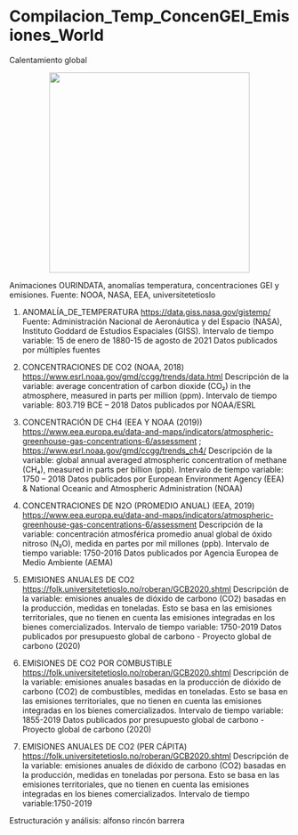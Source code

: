 # Compilacion_Temp_ConcenGEI_Emisiones_World

Calentamiento global

<p align="center">
  <img width="360" src="/Compilacion_Temp_ConcenGEI_Emision.gif">
</p>

Animaciones OURINDATA, anomalías temperatura, concentraciones GEI y emisiones.
Fuente: NOOA, NASA, EEA, universitetetioslo

1.	ANOMALÍA_DE_TEMPERATURA
https://data.giss.nasa.gov/gistemp/
Fuente: Administración Nacional de Aeronáutica y del Espacio (NASA), Instituto Goddard de Estudios Espaciales (GISS).
Intervalo de tiempo variable: 15 de enero de 1880-15 de agosto de 2021
Datos publicados por múltiples fuentes
2.	CONCENTRACIONES DE CO2 (NOAA, 2018)
https://www.esrl.noaa.gov/gmd/ccgg/trends/data.html
Descripción de la variable: average concentration of carbon dioxide (CO₂) in the atmosphere, measured in parts per million (ppm).
Intervalo de tiempo variable: 803.719 BCE – 2018
Datos publicados por NOAA/ESRL
3.	CONCENTRACIÓN DE CH4 (EEA Y NOAA (2019))
https://www.eea.europa.eu/data-and-maps/indicators/atmospheric-greenhouse-gas-concentrations-6/assessment ; https://www.esrl.noaa.gov/gmd/ccgg/trends_ch4/
Descripción de la variable: global annual averaged atmospheric concentration of methane (CH₄), measured in parts per billion (ppb).
Intervalo de tiempo variable: 1750 – 2018
Datos publicados por European Environment Agency (EEA) & National Oceanic and Atmospheric Administration (NOAA)
4.	CONCENTRACIONES DE N2O (PROMEDIO ANUAL) (EEA, 2019)
https://www.eea.europa.eu/data-and-maps/indicators/atmospheric-greenhouse-gas-concentrations-6/assessment
Descripción de la variable: concentración atmosférica promedio anual global de óxido nitroso (N₂O), medida en partes por mil millones (ppb).
Intervalo de tiempo variable: 1750-2016
Datos publicados por	Agencia Europea de Medio Ambiente (AEMA)
5.	EMISIONES ANUALES DE CO2
https://folk.universitetetioslo.no/roberan/GCB2020.shtml
Descripción de la variable: emisiones anuales de dióxido de carbono (CO2) basadas en la producción, medidas en toneladas. Esto se basa en las emisiones territoriales, que no tienen en cuenta las emisiones integradas en los bienes comercializados.
Intervalo de tiempo variable: 1750-2019
Datos publicados por	presupuesto global de carbono - Proyecto global de carbono (2020)
6.	EMISIONES DE CO2 POR COMBUSTIBLE
https://folk.universitetetioslo.no/roberan/GCB2020.shtml
Descripción de la variable: emisiones anuales basadas en la producción de dióxido de carbono (CO2) de combustibles, medidas en toneladas. Esto se basa en las emisiones territoriales, que no tienen en cuenta las emisiones integradas en los bienes comercializados.
Intervalo de tiempo variable: 1855-2019
Datos publicados por	presupuesto global de carbono - Proyecto global de carbono (2020)

7.	EMISIONES ANUALES DE CO2 (PER CÁPITA)
https://folk.universitetetioslo.no/roberan/GCB2020.shtml
Descripción de la variable: emisiones anuales de dióxido de carbono (CO2) basadas en la producción, medidas en toneladas por persona. Esto se basa en las emisiones territoriales, que no tienen en cuenta las emisiones integradas en los bienes comercializados.
Intervalo de tiempo variable:1750-2019

Estructuración y análisis:
alfonso rincón barrera

